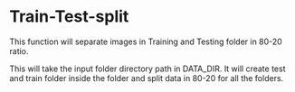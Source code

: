 # Train-Test-split
This function will separate images in Training and Testing folder in 80-20 ratio.

This will take the input folder directory path in DATA_DIR. It will create test and train folder inside the folder and split data in 80-20 for all the folders.
